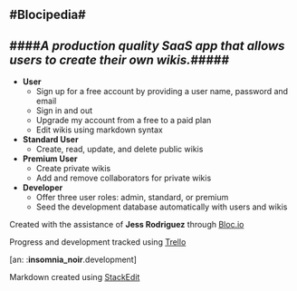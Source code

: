 #**Blocipedia**#
----------
####**_A production quality SaaS app that allows users to create their own wikis._**#####
----------

 - **User** 
   - Sign up for a free account by providing a user name, password and email
   - Sign in and out
   - Upgrade my account from a free to a paid plan
   - Edit wikis using markdown syntax
 - **Standard User**
   - Create, read, update, and delete public wikis
 - **Premium User** 
   - Create private wikis
   - Add and remove collaborators for private wikis
 - **Developer**
   - Offer three user roles: admin, standard, or premium
   - Seed the development database automatically with users and wikis


Created with the assistance of **Jess Rodriguez** through [Bloc.io](http://www.bloc.io/%20Bloc.io)

Progress and development tracked using [Trello](https://trello.com/b/S0lFaW3i)

[an: :**insomnia_noir**.development]



Markdown created using [StackEdit](http://www.stackedit.io)